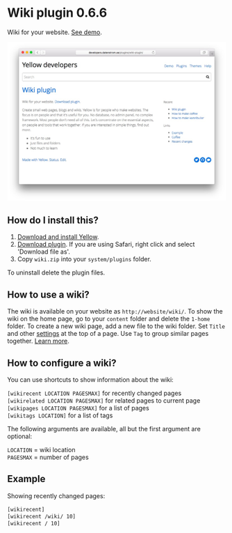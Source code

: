Wiki plugin 0.6.6
=================
Wiki for your website. [See demo](https://developers.datenstrom.se/plugins/wiki-plugin/).

[![Screenshot](wiki-plugin.jpg?raw=true)](https://developers.datenstrom.se/plugins/wiki-plugin/)

How do I install this?
----------------------
1. [Download and install Yellow](https://github.com/datenstrom/yellow/).
2. [Download plugin](https://github.com/datenstrom/yellow-plugins/raw/master/zip/wiki.zip). If you are using Safari, right click and select 'Download file as'.
3. Copy `wiki.zip` into your `system/plugins` folder.

To uninstall delete the plugin files.

How to use a wiki?
------------------
The wiki is available on your website as `http://website/wiki/`. To show the wiki on the home page, go to your `content` folder and delete the `1-home` folder. To create a new wiki page, add a new file to the wiki folder. Set `Title` and other [settings](https://developers.datenstrom.se/help/markdown-cheat-sheet#settings) at the top of a page. Use `Tag` to group similar pages together. [Learn more](https://developers.datenstrom.se/help/how-to-make-a-wiki).

How to configure a wiki?
------------------------
You can use shortcuts to show information about the wiki:

`[wikirecent LOCATION PAGESMAX]` for recently changed pages  
`[wikirelated LOCATION PAGESMAX]` for related pages to current page  
`[wikipages LOCATION PAGESMAX]` for a list of pages  
`[wikitags LOCATION]` for a list of tags  

The following arguments are available, all but the first argument are optional:

`LOCATION` = wiki location  
`PAGESMAX` = number of pages  

Example
-------
Showing recently changed pages:

    [wikirecent]
    [wikirecent /wiki/ 10]
    [wikirecent / 10]
